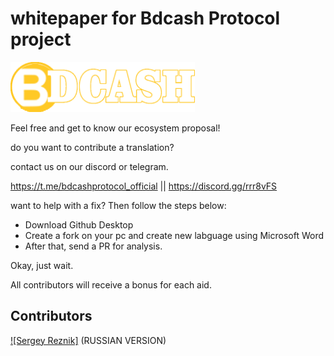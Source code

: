 # whitepaper for Bdcash Protocol project

<img src='https://raw.githubusercontent.com/BdcashProtocol/whitepaper-bdcash-protocol/main/logo.png' height="80">

Feel free and get to know our ecosystem proposal!

do you want to contribute a translation?

contact us on our discord or telegram.

https://t.me/bdcashprotocol_official  ||  https://discord.gg/rrr8vFS


want to help with a fix? Then follow the steps below:


<ul>
<li>Download Github Desktop</li>
<li>Create a fork on your pc and create new labguage using Microsoft Word</li>
<li>After that, send a PR for analysis.</li>
</ul>

Okay, just wait.


All contributors will receive a bonus for each aid.

## Contributors

 [![Sergey Reznik]](https://t.me/Biotrans2016) (RUSSIAN VERSION)
 
